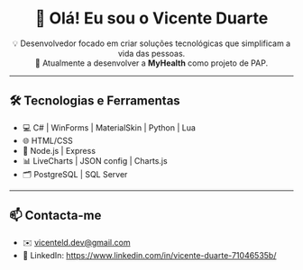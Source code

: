 <h1 align="center">👋 Olá! Eu sou o Vicente Duarte</h1>

<p align="center">
  💡 Desenvolvedor focado em criar soluções tecnológicas que simplificam a vida das pessoas.<br>
  💊 Atualmente a desenvolver a <strong>MyHealth</strong> como projeto de PAP.<br>
</p>

---

## 🛠️ Tecnologias e Ferramentas

- 💻 C# | WinForms | MaterialSkin | Python | Lua
- 🌐 HTML/CSS
- 🔧 Node.js | Express
- 📊 LiveCharts | JSON config | Charts.js
- 🗂️ PostgreSQL | SQL Server

---

## 📫 Contacta-me

- ✉️ vicenteld.dev@gmail.com
- 💬 LinkedIn: https://www.linkedin.com/in/vicente-duarte-71046535b/
